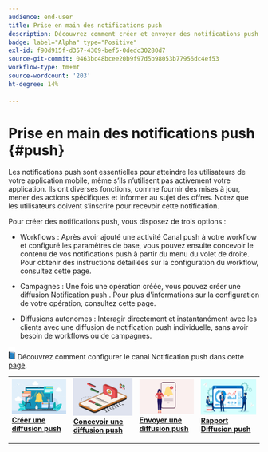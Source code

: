 ```yaml
---
audience: end-user
title: Prise en main des notifications push
description: Découvrez comment créer et envoyer des notifications push à l’aide d’Adobe Campaign Web.
badge: label="Alpha" type="Positive"
exl-id: f90d915f-d357-4309-bef5-0dedc30280d7
source-git-commit: 0463bc48bcee20b9f97d5b98053b77956dc4ef53
workflow-type: tm+mt
source-wordcount: '203'
ht-degree: 14%

---
```


# Prise en main des notifications push {#push}

Les notifications push sont essentielles pour atteindre les utilisateurs de votre application mobile, même s’ils n’utilisent pas activement votre application. Ils ont diverses fonctions, comme fournir des mises à jour, mener des actions spécifiques et informer au sujet des offres. Notez que les utilisateurs doivent s’inscrire pour recevoir cette notification.

Pour créer des notifications push, vous disposez de trois options :

* Workflows : Après avoir ajouté une activité Canal push à votre workflow et configuré les paramètres de base, vous pouvez ensuite concevoir le contenu de vos notifications push à partir du menu du volet de droite. Pour obtenir des instructions détaillées sur la configuration du workflow, consultez cette page.

* Campagnes : Une fois une opération créée, vous pouvez créer une diffusion Notification push . Pour plus d&#39;informations sur la configuration de votre opération, consultez cette page.

* Diffusions autonomes : Interagir directement et instantanément avec les clients avec une diffusion de notification push individuelle, sans avoir besoin de workflows ou de campagnes.

![](../assets/do-not-localize/book.png) Découvrez comment configurer le canal Notification push dans cette [page](https://experienceleague.corp.adobe.com/docs/campaign/campaign-v8/campaigns/send/push.html?lang=en).

<table style="table-layout:fixed"><tr style="border: 0;">
<td>
<a href="create-push.md">
<img alt="prospect" src="assets/do-not-localize/push_create.jpeg">
</a>
<div><a href="create-push.md"><strong>Créer une diffusion push</strong>
</div>
<p>
</td>
<td>
<a href="content-push.md">
<img alt="Peu fréquent" src="assets/do-not-localize/push_design.jpeg">
</a>
<div>
<a href="content-push.md"><strong>Concevoir une diffusion push<strong></strong></a>
</div>
<p></td>
<td>
<a href="send-push.md">
<img alt="Validation" src="assets/do-not-localize/push_send.jpeg">
</a>
<div>
<a href="send-push.md"><strong>Envoyer une diffusion push</strong></a>
</div>
<p>
</td>
<td>
<a href="send-push.md">
<img alt="Validation" src="assets/do-not-localize/push_report.jpeg">
</a>
<div>
<a href="send-push.md"><strong>Rapport Diffusion push</strong></a>
</div>
<p>
</td>
</tr></table>
